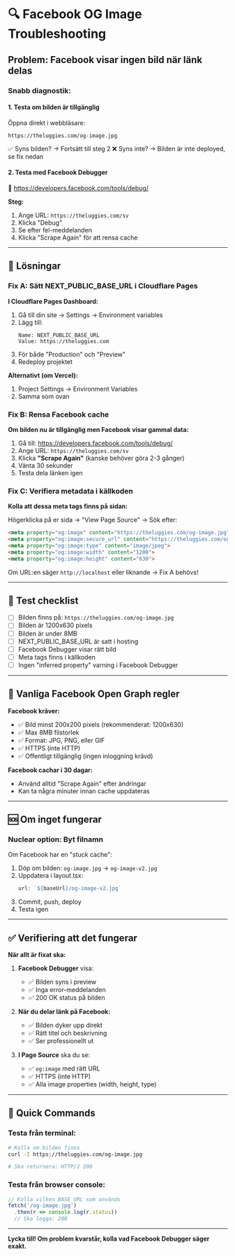# 🔍 Facebook OG Image Troubleshooting

## Problem: Facebook visar ingen bild när länk delas

### Snabb diagnostik:

#### 1. Testa om bilden är tillgänglig
Öppna direkt i webbläsare:
```
https://theluggies.com/og-image.jpg
```
✅ Syns bilden? → Fortsätt till steg 2
❌ Syns inte? → Bilden är inte deployed, se fix nedan

#### 2. Testa med Facebook Debugger
🔗 https://developers.facebook.com/tools/debug/

**Steg:**
1. Ange URL: `https://theluggies.com/sv`
2. Klicka "Debug"
3. Se efter fel-meddelanden
4. Klicka "Scrape Again" för att rensa cache

---

## 🔧 Lösningar

### Fix A: Sätt NEXT_PUBLIC_BASE_URL i Cloudflare Pages

**I Cloudflare Pages Dashboard:**
1. Gå till din site → Settings → Environment variables
2. Lägg till:
   ```
   Name: NEXT_PUBLIC_BASE_URL
   Value: https://theluggies.com
   ```
3. För både "Production" och "Preview"
4. Redeploy projektet

**Alternativt (om Vercel):**
1. Project Settings → Environment Variables
2. Samma som ovan

### Fix B: Rensa Facebook cache

**Om bilden nu är tillgänglig men Facebook visar gammal data:**

1. Gå till: https://developers.facebook.com/tools/debug/
2. Ange URL: `https://theluggies.com/sv`
3. Klicka **"Scrape Again"** (kanske behöver göra 2-3 gånger)
4. Vänta 30 sekunder
5. Testa dela länken igen

### Fix C: Verifiera metadata i källkoden

**Kolla att dessa meta tags finns på sidan:**

Högerklicka på er sida → "View Page Source" → Sök efter:
```html
<meta property="og:image" content="https://theluggies.com/og-image.jpg">
<meta property="og:image:secure_url" content="https://theluggies.com/og-image.jpg">
<meta property="og:image:type" content="image/jpeg">
<meta property="og:image:width" content="1200">
<meta property="og:image:height" content="630">
```

Om URL:en säger `http://localhost` eller liknande → Fix A behövs!

---

## 🧪 Test checklist

- [ ] Bilden finns på: `https://theluggies.com/og-image.jpg`
- [ ] Bilden är 1200x630 pixels
- [ ] Bilden är under 8MB
- [ ] NEXT_PUBLIC_BASE_URL är satt i hosting
- [ ] Facebook Debugger visar rätt bild
- [ ] Meta tags finns i källkoden
- [ ] Ingen "inferred property" varning i Facebook Debugger

---

## 📝 Vanliga Facebook Open Graph regler

**Facebook kräver:**
- ✅ Bild minst 200x200 pixels (rekommenderat: 1200x630)
- ✅ Max 8MB filstorlek
- ✅ Format: JPG, PNG, eller GIF
- ✅ HTTPS (inte HTTP)
- ✅ Offentligt tillgänglig (ingen inloggning krävd)

**Facebook cachar i 30 dagar:**
- Använd alltid "Scrape Again" efter ändringar
- Kan ta några minuter innan cache uppdateras

---

## 🆘 Om inget fungerar

### Nuclear option: Byt filnamn

Om Facebook har en "stuck cache":

1. Döp om bilden: `og-image.jpg` → `og-image-v2.jpg`
2. Uppdatera i layout.tsx:
   ```typescript
   url: `${baseUrl}/og-image-v2.jpg`
   ```
3. Commit, push, deploy
4. Testa igen

---

## ✅ Verifiering att det fungerar

**När allt är fixat ska:**

1. **Facebook Debugger** visa:
   - ✅ Bilden syns i preview
   - ✅ Inga error-meddelanden
   - ✅ 200 OK status på bilden

2. **När du delar länk på Facebook:**
   - ✅ Bilden dyker upp direkt
   - ✅ Rätt titel och beskrivning
   - ✅ Ser professionellt ut

3. **I Page Source** ska du se:
   - ✅ `og:image` med rätt URL
   - ✅ HTTPS (inte HTTP)
   - ✅ Alla image properties (width, height, type)

---

## 🎯 Quick Commands

### Testa från terminal:
```bash
# Kolla om bilden finns
curl -I https://theluggies.com/og-image.jpg

# Ska returnera: HTTP/2 200
```

### Testa från browser console:
```javascript
// Kolla vilken BASE_URL som används
fetch('/og-image.jpg')
  .then(r => console.log(r.status)) 
  // Ska logga: 200
```

---

**Lycka till! Om problem kvarstår, kolla vad Facebook Debugger säger exakt.**

